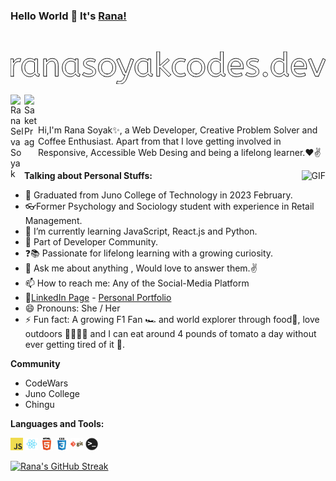 ### Hello World 👋 It's [Rana!](https://ranasoyakcodes.dev/)

<br/>

<p align="center">
 <svg width="1409.55" height="145.8" viewBox="0 0 1409.55 145.8" xmlns="http://www.w3.org/2000/svg">
	<g id="svgGroup" stroke-linecap="round" fill-rule="evenodd" font-size="9pt" stroke="#000" stroke-width="0.25mm" fill="none" style="stroke:#000;stroke-width:0.25mm;fill:none">
		<path d="M 13.5 111 L 0 111 L 0 33 L 13.05 33 L 13.05 49.95 Q 15 45 18.3 40.725 Q 21.6 36.45 26.55 33.825 Q 31.5 31.2 38.1 31.2 Q 40.35 31.2 42.6 31.425 Q 44.85 31.65 46.35 32.1 L 42.3 46.05 Q 39.579 44.904 35.902 44.852 A 24.891 24.891 0 0 0 35.55 44.85 A 19.437 19.437 0 0 0 25.605 47.619 A 23.413 23.413 0 0 0 24.975 48 Q 19.983 51.129 16.768 57.663 A 34.3 34.3 0 0 0 16.725 57.75 Q 13.5 64.35 13.5 74.55 L 13.5 111 Z" id="0" vector-effect="non-scaling-stroke"/>
		<path d="M 108.75 39.3 L 108.75 33 L 121.05 33 L 121.05 92.1 A 18.225 18.225 0 0 0 121.202 94.554 Q 121.587 97.376 122.944 98.806 A 4.448 4.448 0 0 0 123.825 99.525 Q 126.6 101.25 129.9 101.25 L 127.05 111.75 Q 113.005 111.75 109.805 100.62 A 20.385 20.385 0 0 1 109.65 100.05 A 31.961 31.961 0 0 1 104.986 105.189 A 42.747 42.747 0 0 1 100.275 108.825 A 22.392 22.392 0 0 1 92.845 111.98 Q 89.355 112.8 85.2 112.8 Q 75.45 112.8 67.5 107.85 A 34.42 34.42 0 0 1 56.38 96.56 A 41.884 41.884 0 0 1 54.825 93.825 Q 50.1 84.75 50.1 72.45 A 49.713 49.713 0 0 1 51.595 60.047 A 41.952 41.952 0 0 1 54.825 51.45 Q 59.55 42.15 67.875 36.675 A 33.446 33.446 0 0 1 84.667 31.265 A 41.082 41.082 0 0 1 87 31.2 A 33.876 33.876 0 0 1 94.19 31.936 A 28.055 28.055 0 0 1 99.225 33.525 A 39.003 39.003 0 0 1 105.655 36.966 A 33.154 33.154 0 0 1 108.75 39.3 Z M 107.55 91.05 L 107.55 49.2 Q 103.5 46.35 98.625 44.625 Q 93.75 42.9 88.35 42.9 A 23.887 23.887 0 0 0 80.893 44.031 A 21.035 21.035 0 0 0 75.675 46.575 A 24.451 24.451 0 0 0 68.146 54.711 A 29.944 29.944 0 0 0 67.05 56.775 A 30.995 30.995 0 0 0 64.42 65.29 A 41.517 41.517 0 0 0 63.9 72 Q 63.9 80.4 67.05 86.925 A 26.403 26.403 0 0 0 71.708 93.744 A 23.545 23.545 0 0 0 75.75 97.125 Q 81.3 100.8 88.2 100.8 Q 93.9 100.8 99 98.025 A 29.176 29.176 0 0 0 106.08 92.697 A 27.106 27.106 0 0 0 107.55 91.05 Z" id="1" vector-effect="non-scaling-stroke"/>
		<path d="M 161.4 111 L 147.9 111 L 147.9 33 L 160.95 33 L 160.95 46.05 Q 165.15 39.75 171.675 35.475 Q 178.2 31.2 187.2 31.2 Q 200.4 31.2 206.925 39.15 Q 213.112 46.689 213.433 58.813 A 50.646 50.646 0 0 1 213.45 60.15 L 213.45 111 L 199.95 111 L 199.95 61.65 Q 199.95 53.25 195.975 48.15 A 12.869 12.869 0 0 0 186.56 43.12 A 18.092 18.092 0 0 0 184.95 43.05 A 19.683 19.683 0 0 0 174.676 45.996 A 26.03 26.03 0 0 0 171.9 47.925 Q 165.75 52.8 161.4 59.4 L 161.4 111 Z" id="2" vector-effect="non-scaling-stroke"/>
		<path d="M 290.1 39.3 L 290.1 33 L 302.4 33 L 302.4 92.1 A 18.225 18.225 0 0 0 302.552 94.554 Q 302.937 97.376 304.294 98.806 A 4.448 4.448 0 0 0 305.175 99.525 Q 307.95 101.25 311.25 101.25 L 308.4 111.75 Q 294.355 111.75 291.155 100.62 A 20.385 20.385 0 0 1 291 100.05 A 31.961 31.961 0 0 1 286.336 105.189 A 42.747 42.747 0 0 1 281.625 108.825 A 22.392 22.392 0 0 1 274.195 111.98 Q 270.705 112.8 266.55 112.8 Q 256.8 112.8 248.85 107.85 A 34.42 34.42 0 0 1 237.73 96.56 A 41.884 41.884 0 0 1 236.175 93.825 Q 231.45 84.75 231.45 72.45 A 49.713 49.713 0 0 1 232.945 60.047 A 41.952 41.952 0 0 1 236.175 51.45 Q 240.9 42.15 249.225 36.675 A 33.446 33.446 0 0 1 266.017 31.265 A 41.082 41.082 0 0 1 268.35 31.2 A 33.876 33.876 0 0 1 275.54 31.936 A 28.055 28.055 0 0 1 280.575 33.525 A 39.003 39.003 0 0 1 287.005 36.966 A 33.154 33.154 0 0 1 290.1 39.3 Z M 288.9 91.05 L 288.9 49.2 Q 284.85 46.35 279.975 44.625 Q 275.1 42.9 269.7 42.9 A 23.887 23.887 0 0 0 262.243 44.031 A 21.035 21.035 0 0 0 257.025 46.575 A 24.451 24.451 0 0 0 249.496 54.711 A 29.944 29.944 0 0 0 248.4 56.775 A 30.995 30.995 0 0 0 245.77 65.29 A 41.517 41.517 0 0 0 245.25 72 Q 245.25 80.4 248.4 86.925 A 26.403 26.403 0 0 0 253.058 93.744 A 23.545 23.545 0 0 0 257.1 97.125 Q 262.65 100.8 269.55 100.8 Q 275.25 100.8 280.35 98.025 A 29.176 29.176 0 0 0 287.43 92.697 A 27.106 27.106 0 0 0 288.9 91.05 Z" id="3" vector-effect="non-scaling-stroke"/>
		<path d="M 322.5 104.7 L 328.2 93.45 A 27.835 27.835 0 0 0 332.915 96.639 Q 335.248 97.905 338.025 98.925 Q 343.95 101.1 350.7 101.1 A 40.669 40.669 0 0 0 355.324 100.855 Q 360.103 100.307 363.052 98.527 A 11.608 11.608 0 0 0 363.375 98.325 A 11.174 11.174 0 0 0 365.675 96.386 A 7.578 7.578 0 0 0 367.65 91.2 A 10.684 10.684 0 0 0 367.179 87.979 A 9.318 9.318 0 0 0 366.075 85.65 A 9.576 9.576 0 0 0 364.682 84.009 Q 363.056 82.451 360.3 80.925 Q 356.506 78.825 349.652 76.419 A 155.394 155.394 0 0 0 348.15 75.9 A 69.925 69.925 0 0 1 341.554 73.286 Q 335.404 70.452 331.725 66.975 Q 326.25 61.8 326.25 52.65 A 18.18 18.18 0 0 1 332.172 39.127 A 26.194 26.194 0 0 1 334.125 37.425 Q 342 31.2 355.95 31.2 A 61.191 61.191 0 0 1 362.619 31.546 Q 366.192 31.938 369.3 32.775 A 58.154 58.154 0 0 1 375.502 34.808 A 46.666 46.666 0 0 1 379.8 36.75 L 376.05 47.85 A 36.792 36.792 0 0 0 370.548 45.202 A 45.287 45.287 0 0 0 366.825 43.95 A 37.536 37.536 0 0 0 360.1 42.679 A 47.756 47.756 0 0 0 355.35 42.45 Q 350.346 42.45 346.886 43.746 A 12.764 12.764 0 0 0 343.5 45.6 Q 340.811 47.692 339.907 50.048 A 6.794 6.794 0 0 0 339.45 52.5 A 7.381 7.381 0 0 0 341.693 57.827 A 10.623 10.623 0 0 0 342.6 58.65 Q 345.698 61.158 354.598 64.1 A 126.729 126.729 0 0 0 354.9 64.2 A 101.629 101.629 0 0 1 362.493 67.047 Q 369.713 70.115 373.85 73.543 A 22.42 22.42 0 0 1 375.6 75.15 A 20.396 20.396 0 0 1 381.426 89.02 A 26.842 26.842 0 0 1 381.45 90.15 A 20.81 20.81 0 0 1 379.857 98.424 Q 377.907 102.976 373.573 106.282 A 24.927 24.927 0 0 1 372.975 106.725 Q 365.866 111.821 354.692 112.642 A 60.634 60.634 0 0 1 350.25 112.8 A 59.985 59.985 0 0 1 341.458 112.184 A 46.422 46.422 0 0 1 334.275 110.55 Q 327.15 108.3 322.5 104.7 Z" id="4" vector-effect="non-scaling-stroke"/>
		<path d="M 419.342 110.791 A 40.821 40.821 0 0 0 432.3 112.8 A 46.089 46.089 0 0 0 435.712 112.675 A 37.886 37.886 0 0 0 452.175 107.7 Q 460.95 102.6 466.05 93.375 A 39.383 39.383 0 0 0 470.029 82.663 A 51.276 51.276 0 0 0 471.15 71.7 A 51.813 51.813 0 0 0 470.422 62.837 A 38.692 38.692 0 0 0 465.975 50.175 Q 460.8 41.1 452.025 36.15 A 37.273 37.273 0 0 0 445.063 33.109 A 41.607 41.607 0 0 0 432.3 31.2 A 46.987 46.987 0 0 0 429.93 31.259 A 39.254 39.254 0 0 0 412.5 36.15 Q 403.65 41.1 398.55 50.25 A 39.034 39.034 0 0 0 394.426 61.635 A 52.509 52.509 0 0 0 393.45 72 A 52.23 52.23 0 0 0 393.847 78.53 A 41.176 41.176 0 0 0 398.475 93.225 Q 403.5 102.45 412.35 107.625 A 36.839 36.839 0 0 0 419.342 110.791 Z M 432.3 100.8 A 28.112 28.112 0 0 0 440.139 99.764 A 21.001 21.001 0 0 0 450.75 92.775 A 28.204 28.204 0 0 0 456.479 80.64 A 40.657 40.657 0 0 0 457.35 72 A 32.064 32.064 0 0 0 455.513 61.071 A 30.021 30.021 0 0 0 454.05 57.675 A 28.796 28.796 0 0 0 447.792 49.322 A 27.256 27.256 0 0 0 445.125 47.175 Q 439.5 43.2 432.3 43.2 Q 420.45 43.2 413.85 51 A 26.817 26.817 0 0 0 408.339 62.06 Q 407.352 66.047 407.26 70.725 A 49.304 49.304 0 0 0 407.25 71.7 Q 407.25 79.5 410.55 86.175 A 29.156 29.156 0 0 0 415.845 93.735 A 26.441 26.441 0 0 0 419.475 96.825 Q 425.1 100.8 432.3 100.8 Z" id="5" vector-effect="non-scaling-stroke"/>
		<path d="M 474.9 142.8 L 477.9 131.55 A 14.861 14.861 0 0 0 479.647 132.411 Q 480.881 132.928 482.4 133.35 A 20.27 20.27 0 0 0 485.818 133.976 A 26.037 26.037 0 0 0 488.4 134.1 Q 494.7 134.1 499.65 130.05 A 18.005 18.005 0 0 0 502.549 126.958 Q 505.172 123.492 507.661 117.713 A 87.87 87.87 0 0 0 509.1 114.15 L 512.55 105.15 L 505.35 105.15 L 474.9 36.6 L 486.9 31.2 L 516 96.15 L 538.65 31.8 L 551.1 36.6 L 522.45 114.9 Q 519.394 123.332 515.967 129.171 A 46.29 46.29 0 0 1 513 133.65 Q 507.9 140.4 501.75 143.1 A 32.177 32.177 0 0 1 491.766 145.631 A 39.058 39.058 0 0 1 488.1 145.8 Q 483.6 145.8 480.225 144.9 A 30.49 30.49 0 0 1 478.073 144.246 Q 477.067 143.896 476.235 143.51 A 12.921 12.921 0 0 1 474.9 142.8 Z" id="6" vector-effect="non-scaling-stroke"/>
		<path d="M 615 39.3 L 615 33 L 627.3 33 L 627.3 92.1 A 18.225 18.225 0 0 0 627.452 94.554 Q 627.837 97.376 629.194 98.806 A 4.448 4.448 0 0 0 630.075 99.525 Q 632.85 101.25 636.15 101.25 L 633.3 111.75 Q 619.255 111.75 616.055 100.62 A 20.385 20.385 0 0 1 615.9 100.05 A 31.961 31.961 0 0 1 611.236 105.189 A 42.747 42.747 0 0 1 606.525 108.825 A 22.392 22.392 0 0 1 599.095 111.98 Q 595.605 112.8 591.45 112.8 Q 581.7 112.8 573.75 107.85 A 34.42 34.42 0 0 1 562.63 96.56 A 41.884 41.884 0 0 1 561.075 93.825 Q 556.35 84.75 556.35 72.45 A 49.713 49.713 0 0 1 557.845 60.047 A 41.952 41.952 0 0 1 561.075 51.45 Q 565.8 42.15 574.125 36.675 A 33.446 33.446 0 0 1 590.917 31.265 A 41.082 41.082 0 0 1 593.25 31.2 A 33.876 33.876 0 0 1 600.44 31.936 A 28.055 28.055 0 0 1 605.475 33.525 A 39.003 39.003 0 0 1 611.905 36.966 A 33.154 33.154 0 0 1 615 39.3 Z M 613.8 91.05 L 613.8 49.2 Q 609.75 46.35 604.875 44.625 Q 600 42.9 594.6 42.9 A 23.887 23.887 0 0 0 587.143 44.031 A 21.035 21.035 0 0 0 581.925 46.575 A 24.451 24.451 0 0 0 574.396 54.711 A 29.944 29.944 0 0 0 573.3 56.775 A 30.995 30.995 0 0 0 570.67 65.29 A 41.517 41.517 0 0 0 570.15 72 Q 570.15 80.4 573.3 86.925 A 26.403 26.403 0 0 0 577.958 93.744 A 23.545 23.545 0 0 0 582 97.125 Q 587.55 100.8 594.45 100.8 Q 600.15 100.8 605.25 98.025 A 29.176 29.176 0 0 0 612.33 92.697 A 27.106 27.106 0 0 0 613.8 91.05 Z" id="7" vector-effect="non-scaling-stroke"/>
		<path d="M 717.3 103.5 L 708 112.5 L 667.65 70.95 L 667.65 111 L 654.15 111 L 654.15 0 L 667.65 0 L 667.65 63.45 L 702.9 31.5 L 710.7 40.05 L 680.55 66.75 L 717.3 103.5 Z" id="8" vector-effect="non-scaling-stroke"/>
		<path d="M 782.4 35.85 L 778.35 47.25 A 45.633 45.633 0 0 0 773.993 45.336 A 35.129 35.129 0 0 0 770.325 44.175 A 30.814 30.814 0 0 0 765.761 43.387 A 39.532 39.532 0 0 0 761.85 43.2 Q 751.35 43.2 744.225 50.775 A 25.103 25.103 0 0 0 738.276 61.806 Q 737.247 65.718 737.118 70.359 A 48.411 48.411 0 0 0 737.1 71.7 A 37.788 37.788 0 0 0 738.158 80.79 A 32.175 32.175 0 0 0 740.1 86.4 Q 743.1 93 748.425 96.9 A 20.195 20.195 0 0 0 759.179 100.739 A 25.359 25.359 0 0 0 760.95 100.8 Q 765.698 100.8 769.301 99.915 A 22.62 22.62 0 0 0 770.7 99.525 A 47.396 47.396 0 0 0 774.9 97.969 Q 777.058 97.057 779.364 95.869 A 75.435 75.435 0 0 0 779.4 95.85 L 783.6 107.25 Q 778.95 109.8 773.175 111.3 Q 767.4 112.8 760.05 112.8 A 40.205 40.205 0 0 1 749.492 111.466 A 33.112 33.112 0 0 1 740.625 107.625 Q 732.3 102.45 727.8 93.225 A 44.043 44.043 0 0 1 723.844 80.008 A 57.031 57.031 0 0 1 723.3 72 A 48.055 48.055 0 0 1 725.27 58.074 A 43.197 43.197 0 0 1 727.875 51.45 Q 732.45 42.15 741 36.675 A 34.601 34.601 0 0 1 755.502 31.544 A 44.413 44.413 0 0 1 761.1 31.2 A 61.963 61.963 0 0 1 766.574 31.43 Q 769.379 31.679 771.83 32.198 A 35.955 35.955 0 0 1 772.725 32.4 Q 777.75 33.6 782.4 35.85 Z" id="9" vector-effect="non-scaling-stroke"/>
		<path d="M 817.742 110.791 A 40.821 40.821 0 0 0 830.7 112.8 A 46.089 46.089 0 0 0 834.112 112.675 A 37.886 37.886 0 0 0 850.575 107.7 Q 859.35 102.6 864.45 93.375 A 39.383 39.383 0 0 0 868.429 82.663 A 51.276 51.276 0 0 0 869.55 71.7 A 51.813 51.813 0 0 0 868.822 62.837 A 38.692 38.692 0 0 0 864.375 50.175 Q 859.2 41.1 850.425 36.15 A 37.273 37.273 0 0 0 843.463 33.109 A 41.607 41.607 0 0 0 830.7 31.2 A 46.987 46.987 0 0 0 828.33 31.259 A 39.254 39.254 0 0 0 810.9 36.15 Q 802.05 41.1 796.95 50.25 A 39.034 39.034 0 0 0 792.826 61.635 A 52.509 52.509 0 0 0 791.85 72 A 52.23 52.23 0 0 0 792.247 78.53 A 41.176 41.176 0 0 0 796.875 93.225 Q 801.9 102.45 810.75 107.625 A 36.839 36.839 0 0 0 817.742 110.791 Z M 830.7 100.8 A 28.112 28.112 0 0 0 838.539 99.764 A 21.001 21.001 0 0 0 849.15 92.775 A 28.204 28.204 0 0 0 854.879 80.64 A 40.657 40.657 0 0 0 855.75 72 A 32.064 32.064 0 0 0 853.913 61.071 A 30.021 30.021 0 0 0 852.45 57.675 A 28.796 28.796 0 0 0 846.192 49.322 A 27.256 27.256 0 0 0 843.525 47.175 Q 837.9 43.2 830.7 43.2 Q 818.85 43.2 812.25 51 A 26.817 26.817 0 0 0 806.739 62.06 Q 805.752 66.047 805.66 70.725 A 49.304 49.304 0 0 0 805.65 71.7 Q 805.65 79.5 808.95 86.175 A 29.156 29.156 0 0 0 814.245 93.735 A 26.441 26.441 0 0 0 817.875 96.825 Q 823.5 100.8 830.7 100.8 Z" id="10" vector-effect="non-scaling-stroke"/>
		<path d="M 939.15 40.8 L 939.15 0 L 952.65 0 L 952.65 92.1 A 18.225 18.225 0 0 0 952.802 94.554 Q 953.187 97.376 954.544 98.806 A 4.448 4.448 0 0 0 955.425 99.525 Q 958.2 101.25 961.5 101.25 L 958.65 111.75 A 26.78 26.78 0 0 1 952.264 111.049 Q 943.619 108.922 941.25 100.35 A 29.229 29.229 0 0 1 937.005 105.077 Q 934.804 107.071 932.025 108.9 Q 926.43 112.583 918.092 112.788 A 40.375 40.375 0 0 1 917.1 112.8 Q 907.5 112.8 899.55 107.85 Q 891.6 102.9 886.95 93.825 A 41.299 41.299 0 0 1 883.067 81.911 A 55.831 55.831 0 0 1 882.3 72.45 A 50.91 50.91 0 0 1 883.634 60.579 A 41.944 41.944 0 0 1 887.025 51.3 A 40.936 40.936 0 0 1 893.953 41.414 A 36.279 36.279 0 0 1 899.625 36.6 Q 907.5 31.2 916.95 31.2 A 32.463 32.463 0 0 1 923.359 31.803 A 23.913 23.913 0 0 1 930.375 34.35 A 51.515 51.515 0 0 1 934.246 36.734 Q 936.08 37.986 937.537 39.261 A 24.885 24.885 0 0 1 939.15 40.8 Z M 939.15 91.35 L 939.15 52.65 Q 936.587 49.412 932.204 46.599 A 42.21 42.21 0 0 0 931.2 45.975 Q 926.1 42.9 919.95 42.9 A 22.419 22.419 0 0 0 912.516 44.1 A 20.077 20.077 0 0 0 907.35 46.8 Q 901.95 50.7 899.025 57.225 A 33.285 33.285 0 0 0 896.415 66.772 A 42.17 42.17 0 0 0 896.1 72 A 37.135 37.135 0 0 0 896.989 80.279 A 30.491 30.491 0 0 0 899.25 86.775 A 27.307 27.307 0 0 0 903.81 93.545 A 24.183 24.183 0 0 0 907.875 97.05 A 21.145 21.145 0 0 0 920.1 100.8 Q 925.65 100.8 930.675 98.175 Q 935.7 95.55 939.15 91.35 Z" id="11" vector-effect="non-scaling-stroke"/>
		<path d="M 1041.15 77.55 L 986.55 77.55 A 36.132 36.132 0 0 0 988.259 85.087 Q 990.263 90.806 994.2 94.65 Q 1000.5 100.8 1010.85 100.8 A 55.094 55.094 0 0 0 1017.263 100.444 A 41.363 41.363 0 0 0 1023 99.375 Q 1028.4 97.95 1033.35 95.7 L 1036.5 107.25 A 61.155 61.155 0 0 1 1029.998 109.689 A 77.795 77.795 0 0 1 1024.35 111.225 A 58.371 58.371 0 0 1 1016.712 112.454 A 78.038 78.038 0 0 1 1009.2 112.8 A 42.477 42.477 0 0 1 997.581 111.292 A 31.662 31.662 0 0 1 982.575 102.075 A 35.282 35.282 0 0 1 974.767 87.765 Q 973.254 82.517 972.876 76.273 A 70.687 70.687 0 0 1 972.75 72 A 53.038 53.038 0 0 1 973.999 60.267 A 43.26 43.26 0 0 1 977.175 51.075 A 36.963 36.963 0 0 1 984.699 40.452 A 34.331 34.331 0 0 1 989.55 36.525 Q 997.5 31.2 1008 31.2 A 42.83 42.83 0 0 1 1016.205 31.944 Q 1021.221 32.923 1025.226 35.191 A 25.82 25.82 0 0 1 1026.675 36.075 Q 1034.1 40.95 1037.85 49.2 A 42.278 42.278 0 0 1 1041.489 63.996 A 50.152 50.152 0 0 1 1041.6 67.35 A 112.805 112.805 0 0 1 1041.164 77.395 A 103.961 103.961 0 0 1 1041.15 77.55 Z M 986.4 66.6 L 1029.15 66.6 A 36.533 36.533 0 0 0 1028.544 59.722 Q 1027.8 55.846 1026.144 52.81 A 18.633 18.633 0 0 0 1023.45 49.05 Q 1017.75 42.9 1007.7 42.9 A 20.37 20.37 0 0 0 1000.032 44.302 A 18.786 18.786 0 0 0 993.3 48.975 Q 987.6 55.05 986.4 66.6 Z" id="12" vector-effect="non-scaling-stroke"/>
		<path d="M 1052.85 104.7 L 1058.55 93.45 A 27.835 27.835 0 0 0 1063.265 96.639 Q 1065.598 97.905 1068.375 98.925 Q 1074.3 101.1 1081.05 101.1 A 40.669 40.669 0 0 0 1085.674 100.855 Q 1090.453 100.307 1093.402 98.527 A 11.608 11.608 0 0 0 1093.725 98.325 A 11.174 11.174 0 0 0 1096.025 96.386 A 7.578 7.578 0 0 0 1098 91.2 A 10.684 10.684 0 0 0 1097.529 87.979 A 9.318 9.318 0 0 0 1096.425 85.65 A 9.576 9.576 0 0 0 1095.032 84.009 Q 1093.406 82.451 1090.65 80.925 Q 1086.856 78.825 1080.002 76.419 A 155.394 155.394 0 0 0 1078.5 75.9 A 69.925 69.925 0 0 1 1071.904 73.286 Q 1065.754 70.452 1062.075 66.975 Q 1056.6 61.8 1056.6 52.65 A 18.18 18.18 0 0 1 1062.522 39.127 A 26.194 26.194 0 0 1 1064.475 37.425 Q 1072.35 31.2 1086.3 31.2 A 61.191 61.191 0 0 1 1092.969 31.546 Q 1096.542 31.938 1099.65 32.775 A 58.154 58.154 0 0 1 1105.852 34.808 A 46.666 46.666 0 0 1 1110.15 36.75 L 1106.4 47.85 A 36.792 36.792 0 0 0 1100.898 45.202 A 45.287 45.287 0 0 0 1097.175 43.95 A 37.536 37.536 0 0 0 1090.45 42.679 A 47.756 47.756 0 0 0 1085.7 42.45 Q 1080.696 42.45 1077.236 43.746 A 12.764 12.764 0 0 0 1073.85 45.6 Q 1071.161 47.692 1070.257 50.048 A 6.794 6.794 0 0 0 1069.8 52.5 A 7.381 7.381 0 0 0 1072.043 57.827 A 10.623 10.623 0 0 0 1072.95 58.65 Q 1076.048 61.158 1084.948 64.1 A 126.729 126.729 0 0 0 1085.25 64.2 A 101.629 101.629 0 0 1 1092.843 67.047 Q 1100.063 70.115 1104.2 73.543 A 22.42 22.42 0 0 1 1105.95 75.15 A 20.396 20.396 0 0 1 1111.776 89.02 A 26.842 26.842 0 0 1 1111.8 90.15 A 20.81 20.81 0 0 1 1110.207 98.424 Q 1108.257 102.976 1103.923 106.282 A 24.927 24.927 0 0 1 1103.325 106.725 Q 1096.216 111.821 1085.042 112.642 A 60.634 60.634 0 0 1 1080.6 112.8 A 59.985 59.985 0 0 1 1071.808 112.184 A 46.422 46.422 0 0 1 1064.625 110.55 Q 1057.5 108.3 1052.85 104.7 Z" id="13" vector-effect="non-scaling-stroke"/>
		<path d="M 1133.344 109.893 A 9.626 9.626 0 0 0 1140.3 112.8 A 12.908 12.908 0 0 0 1141.234 112.767 A 9.691 9.691 0 0 0 1147.5 110.025 A 9.046 9.046 0 0 0 1149.889 106.092 A 11.541 11.541 0 0 0 1150.35 102.75 A 9.338 9.338 0 0 0 1149.482 98.743 A 10.432 10.432 0 0 0 1147.275 95.7 Q 1144.2 92.7 1140.3 92.7 A 13.22 13.22 0 0 0 1137.521 92.977 A 8.969 8.969 0 0 0 1132.95 95.4 A 8.891 8.891 0 0 0 1130.599 99.66 A 12.937 12.937 0 0 0 1130.25 102.75 Q 1130.25 106.8 1133.25 109.8 A 12.475 12.475 0 0 0 1133.344 109.893 Z" id="14" vector-effect="non-scaling-stroke"/>
		<path d="M 1222.65 40.8 L 1222.65 0 L 1236.15 0 L 1236.15 92.1 A 18.225 18.225 0 0 0 1236.302 94.554 Q 1236.687 97.376 1238.044 98.806 A 4.448 4.448 0 0 0 1238.925 99.525 Q 1241.7 101.25 1245 101.25 L 1242.15 111.75 A 26.78 26.78 0 0 1 1235.764 111.049 Q 1227.119 108.922 1224.75 100.35 A 29.229 29.229 0 0 1 1220.505 105.077 Q 1218.304 107.071 1215.525 108.9 Q 1209.93 112.583 1201.592 112.788 A 40.375 40.375 0 0 1 1200.6 112.8 Q 1191 112.8 1183.05 107.85 Q 1175.1 102.9 1170.45 93.825 A 41.299 41.299 0 0 1 1166.567 81.911 A 55.831 55.831 0 0 1 1165.8 72.45 A 50.91 50.91 0 0 1 1167.134 60.579 A 41.944 41.944 0 0 1 1170.525 51.3 A 40.936 40.936 0 0 1 1177.453 41.414 A 36.279 36.279 0 0 1 1183.125 36.6 Q 1191 31.2 1200.45 31.2 A 32.463 32.463 0 0 1 1206.859 31.803 A 23.913 23.913 0 0 1 1213.875 34.35 A 51.515 51.515 0 0 1 1217.746 36.734 Q 1219.58 37.986 1221.037 39.261 A 24.885 24.885 0 0 1 1222.65 40.8 Z M 1222.65 91.35 L 1222.65 52.65 Q 1220.087 49.412 1215.704 46.599 A 42.21 42.21 0 0 0 1214.7 45.975 Q 1209.6 42.9 1203.45 42.9 A 22.419 22.419 0 0 0 1196.016 44.1 A 20.077 20.077 0 0 0 1190.85 46.8 Q 1185.45 50.7 1182.525 57.225 A 33.285 33.285 0 0 0 1179.915 66.772 A 42.17 42.17 0 0 0 1179.6 72 A 37.135 37.135 0 0 0 1180.489 80.279 A 30.491 30.491 0 0 0 1182.75 86.775 A 27.307 27.307 0 0 0 1187.31 93.545 A 24.183 24.183 0 0 0 1191.375 97.05 A 21.145 21.145 0 0 0 1203.6 100.8 Q 1209.15 100.8 1214.175 98.175 Q 1219.2 95.55 1222.65 91.35 Z" id="15" vector-effect="non-scaling-stroke"/>
		<path d="M 1324.65 77.55 L 1270.05 77.55 A 36.132 36.132 0 0 0 1271.759 85.087 Q 1273.763 90.806 1277.7 94.65 Q 1284 100.8 1294.35 100.8 A 55.094 55.094 0 0 0 1300.763 100.444 A 41.363 41.363 0 0 0 1306.5 99.375 Q 1311.9 97.95 1316.85 95.7 L 1320 107.25 A 61.155 61.155 0 0 1 1313.498 109.689 A 77.795 77.795 0 0 1 1307.85 111.225 A 58.371 58.371 0 0 1 1300.212 112.454 A 78.038 78.038 0 0 1 1292.7 112.8 A 42.477 42.477 0 0 1 1281.081 111.292 A 31.662 31.662 0 0 1 1266.075 102.075 A 35.282 35.282 0 0 1 1258.267 87.765 Q 1256.754 82.517 1256.376 76.273 A 70.687 70.687 0 0 1 1256.25 72 A 53.038 53.038 0 0 1 1257.499 60.267 A 43.26 43.26 0 0 1 1260.675 51.075 A 36.963 36.963 0 0 1 1268.199 40.452 A 34.331 34.331 0 0 1 1273.05 36.525 Q 1281 31.2 1291.5 31.2 A 42.83 42.83 0 0 1 1299.705 31.944 Q 1304.721 32.923 1308.726 35.191 A 25.82 25.82 0 0 1 1310.175 36.075 Q 1317.6 40.95 1321.35 49.2 A 42.278 42.278 0 0 1 1324.989 63.996 A 50.152 50.152 0 0 1 1325.1 67.35 A 112.805 112.805 0 0 1 1324.664 77.395 A 103.961 103.961 0 0 1 1324.65 77.55 Z M 1269.9 66.6 L 1312.65 66.6 A 36.533 36.533 0 0 0 1312.044 59.722 Q 1311.3 55.846 1309.644 52.81 A 18.633 18.633 0 0 0 1306.95 49.05 Q 1301.25 42.9 1291.2 42.9 A 20.37 20.37 0 0 0 1283.532 44.302 A 18.786 18.786 0 0 0 1276.8 48.975 Q 1271.1 55.05 1269.9 66.6 Z" id="16" vector-effect="non-scaling-stroke"/>
		<path d="M 1378.05 111 L 1363.95 111 L 1332.6 36.6 L 1344.9 31.5 L 1371.45 95.7 L 1398 31.5 L 1409.55 36.6 L 1378.05 111 Z" id="17" vector-effect="non-scaling-stroke"/>
	</g>
</svg>
</p>

<a href="https://www.linkedin.com/in/ranasoyakcodes/">
<img align="left" alt="Rana Selva Soyak" width="22px" src="https://cdn.jsdelivr.net/npm/simple-icons@v3/icons/linkedin.svg" />
</a>
<a href="https://www.instagram.com/ranacodes">
<img align="left" alt="Saket Prag" width="22px" src="https://cdn.jsdelivr.net/npm/simple-icons@v3/icons/instagram.svg" />
</a>
<br />

<br />

Hi,I'm Rana Soyak✨, a Web Developer, Creative Problem Solver and Coffee Enthusiast. Apart from that I love getting involved in Responsive, Accessible Web Desing and being a lifelong learner.❤✌


<img align="right" margin-left=2px alt="GIF" src="https://media.giphy.com/media/fwbZnTftCXVocKzfxR/giphy.gif" />


**Talking about Personal Stuffs:**

- 🔭 Graduated from Juno College of Technology in 2023 February. 
- 👓Former Psychology and Sociology student with experience in Retail Management. 
- 🌱 I’m currently learning JavaScript, React.js and Python.
- 👯 Part of Developer Community.
- ❓📚 Passionate for lifelong learning with a growing curiosity. 
- 💬 Ask me about anything , Would love to answer them.✌
- 📫 How to reach me: Any of the Social-Media Platform 
- 📝[LinkedIn Page](https://www.linkedin.com/in/ranasoyakcodes/) - [Personal Portfolio](https://ranasoyakcodes.dev/)
- 😄 Pronouns: She / Her 
- ⚡ Fun fact: A growing F1 Fan 🏎️ and world explorer through food🍜, love outdoors 🚶🏽‍♀️🍃  and I can eat around 4 pounds of tomato a day without ever getting tired of it 🍅.



**Community**
- CodeWars 
- Juno College 
- Chingu 

**Languages and Tools:**


<code><img height="20" src="https://raw.githubusercontent.com/github/explore/80688e429a7d4ef2fca1e82350fe8e3517d3494d/topics/javascript/javascript.png"></code>
<code><img height="20" src="https://raw.githubusercontent.com/github/explore/80688e429a7d4ef2fca1e82350fe8e3517d3494d/topics/react/react.png"></code>
<code><img height="20" src="https://raw.githubusercontent.com/github/explore/80688e429a7d4ef2fca1e82350fe8e3517d3494d/topics/html/html.png"></code>
<code><img height="20" src="https://raw.githubusercontent.com/github/explore/80688e429a7d4ef2fca1e82350fe8e3517d3494d/topics/css/css.png"></code>
<code><img height="20" src="https://raw.githubusercontent.com/github/explore/80688e429a7d4ef2fca1e82350fe8e3517d3494d/topics/git/git.png"></code>
<code><img height="20" src="https://raw.githubusercontent.com/github/explore/80688e429a7d4ef2fca1e82350fe8e3517d3494d/topics/terminal/terminal.png"></code>

[![Rana's GitHub Streak](https://github-readme-streak-stats.herokuapp.com?user=rselvasoyak&theme=monokai)](https://git.io/streak-stats)

